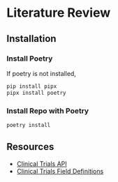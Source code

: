 # Literature Review

## Installation

### Install Poetry

If poetry is not installed,

```bash
pip install pipx
pipx install poetry
```

### Install Repo with Poetry

```bash
poetry install
```

## Resources

- [Clinical Trials API](https://clinicaltrials.gov/data-api/api)
- [Clinical Trials Field Definitions](https://clinicaltrials.gov/data-api/about-api/study-data-structure)
